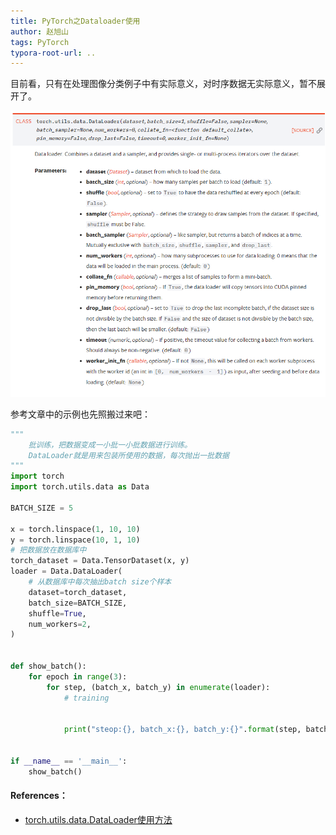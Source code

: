 ```yaml
---
title: PyTorch之Dataloader使用
author: 赵旭山
tags: PyTorch
typora-root-url: ..
---
```


目前看，只有在处理图像分类例子中有实际意义，对时序数据无实际意义，暂不展开了。

![](/assets/images/dataloaderDescription202003171941.png)

参考文章中的示例也先照搬过来吧：

```python
"""
    批训练，把数据变成一小批一小批数据进行训练。
    DataLoader就是用来包装所使用的数据，每次抛出一批数据
"""
import torch
import torch.utils.data as Data

BATCH_SIZE = 5

x = torch.linspace(1, 10, 10)
y = torch.linspace(10, 1, 10)
# 把数据放在数据库中
torch_dataset = Data.TensorDataset(x, y)
loader = Data.DataLoader(
    # 从数据库中每次抽出batch size个样本
    dataset=torch_dataset,
    batch_size=BATCH_SIZE,
    shuffle=True,
    num_workers=2,
)


def show_batch():
    for epoch in range(3):
        for step, (batch_x, batch_y) in enumerate(loader):
            # training


            print("steop:{}, batch_x:{}, batch_y:{}".format(step, batch_x, batch_y))


if __name__ == '__main__':
    show_batch()
```







#### References：

* [torch.utils.data.DataLoader使用方法](https://www.cnblogs.com/demo-deng/p/10623334.html)
